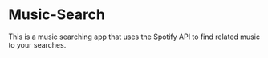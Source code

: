 # Music-Search
This is a music searching app that uses the Spotify API to find related music to your searches. 
